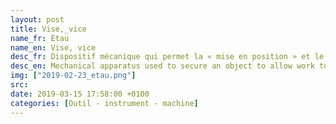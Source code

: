 ```yaml
---
layout: post
title: Vise,_vice
name_fr: Etau
name_en: Vise, vice
desc_fr: Dispositif mécanique qui permet la « mise en position » et le « maintien en position » (serrage) d'une pièce de bois ou de métal, pour travailler dessus.
desc_en: Mechanical apparatus used to secure an object to allow work to be performed on it. Vises have two parallel jaws, one fixed and the other movable, threaded in and out by a screw and lever.
img: ["2019-02-23_etau.png"]
src: 
date: 2019-03-15 17:58:00 +0100
categories: [Outil - instrument - machine]
---
```

